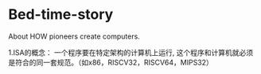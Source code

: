 # Bed-time-story
About HOW pioneers create computers.


1.ISA的概念：
一个程序要在特定架构的计算机上运行, 这个程序和计算机就必须是符合的同一套规范。（如x86，RISCV32，RISCV64，MIPS32）
